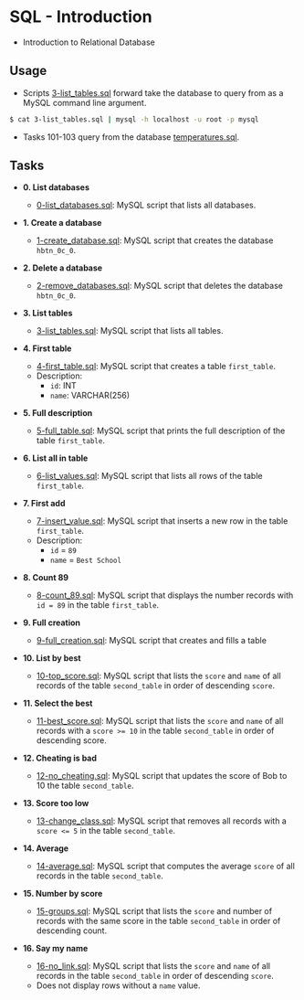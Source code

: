 # SQL - Introduction

- Introduction to Relational Database

## Usage

- Scripts [3-list_tables.sql](./3-list_tables.sql) forward take the database to query
  from as a MySQL command line argument.

```bash
$ cat 3-list_tables.sql | mysql -h localhost -u root -p mysql
```

- Tasks 101-103 query from the database [temperatures.sql](./temperatures.sql).

## Tasks

- **0. List databases**

  - [0-list_databases.sql](./0-list_databases.sql): MySQL script that lists all databases.

- **1. Create a database**

  - [1-create_database.sql](./1-create_database.sql): MySQL script that creates the database
    `hbtn_0c_0`.

- **2. Delete a database**

  - [2-remove_databases.sql](./2-remove_databases.sql): MySQL script that deletes the database
    `hbtn_0c_0`.

- **3. List tables**

  - [3-list_tables.sql](./3-list_tables.sql): MySQL script that lists all tables.

- **4. First table**

  - [4-first_table.sql](./4-first_table.sql): MySQL script that creates a table `first_table`.
  - Description:
    - `id`: INT
    - `name`: VARCHAR(256)

- **5. Full description**

  - [5-full_table.sql](./5-full_table.sql): MySQL script that prints the full description of the
    table `first_table`.

- **6. List all in table**

  - [6-list_values.sql](./6-list_values.sql): MySQL script that lists all rows of the table
    `first_table`.

- **7. First add**

  - [7-insert_value.sql](./7-insert_value.sql): MySQL script that inserts a new row in the table
    `first_table`.
  - Description:
    - `id` = `89`
    - `name` = `Best School`

- **8. Count 89**

  - [8-count_89.sql](./8-count_89.sql): MySQL script that displays the number records with `id =
89` in the table `first_table`.

- **9. Full creation**

  - [9-full_creation.sql](./9-full_creation.sql): MySQL script that creates and fills a table

- **10. List by best**

  - [10-top_score.sql](./10-top_score.sql): MySQL script that lists the `score` and `name` of all
    records of the table `second_table` in order of descending `score`.

- **11. Select the best**

  - [11-best_score.sql](./11-best_score.sql): MySQL script that lists the `score` and `name` of all
    records with a `score >= 10` in the table `second_table` in order of descending score.

- **12. Cheating is bad**

  - [12-no_cheating.sql](./12-no_cheating.sql): MySQL script that updates the score of Bob to 10
    the table `second_table`.

- **13. Score too low**

  - [13-change_class.sql](./13-change_class.sql): MySQL script that removes all records with a
    `score <= 5` in the table `second_table`.

- **14. Average**

  - [14-average.sql](./14-average.sql): MySQL script that computes the average `score` of all
    records in the table `second_table`.

- **15. Number by score**

  - [15-groups.sql](./15-groups.sql): MySQL script that lists the `score` and number of records
    with the same score in the table `second_table` in order of descending count.

- **16. Say my name**

  - [16-no_link.sql](./16-no_link.sql): MySQL script that lists the `score` and `name` of all
    records in the table `second_table` in order of descending `score`.
  - Does not display rows without a `name` value.
